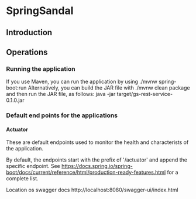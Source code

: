 # SpringSandal

## Introduction

## Operations

### Running the application
If you use Maven, you can run the application by using 
    ./mvnw spring-boot:run
Alternatively, you can build the JAR file with 
    ./mvnw clean package 
and then run the JAR file, as follows:
    java -jar target/gs-rest-service-0.1.0.jar

### Default end points for the applications

#### Actuator 
These are default endpoints used to monitor the health and characterists of the application.

By default, the endpoints start with the prefix of '/actuator' and append the specific endpoint.  See https://docs.spring.io/spring-boot/docs/current/reference/html/production-ready-features.html for a complete list.

Location os swagger docs
http://localhost:8080/swagger-ui/index.html
